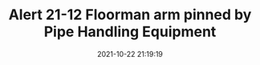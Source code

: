---
"title": "Alert 21-12 Floorman arm pinned by Pipe Handling Equipment"
"date": "2021-10-22 21:19:19"
"feed_name": "IADC"
"feed_website": "https://www.iadc.org/"
"feed_rss": "https://www.iadc.org/feed/"
"link": "https://www.iadc.org/safety-alerts/alert-21-12-floorman-arm-pinned-by-pipe-handling-equipment/"
"source": "None"
"file": "_posts/2021-1-1-667094f0fd639db2ccb1ba2f0cf13966ae9ebb05.md"
"accident": "1"
"drilling": "1"
"represented_by": "0"
"dead": "0"
"injured": "1"
"arrested": "0"
"place": "unknown place"
"where": "unknown site"
"causes": "unknown"
"place_uri": "unknown place"
---